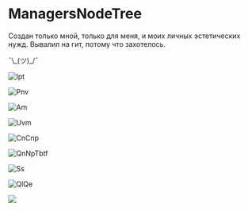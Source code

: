 # ManagersNodeTree

Создан только мной, только для меня, и моих личных эстетических нужд. Вывалил на гит, потому что захотелось.

¯\\\_(ツ)\_/¯

![Ipt](https://github.com/ugorek000/ManagersNodeTree/assets/120259754/27da0384-090a-49d8-bd24-b0ef14ce2213)

![Pnv](https://github.com/ugorek000/ManagersNodeTree/assets/120259754/7485ded7-3564-4acb-a6f4-1e34b0f712ab)

![Am](https://github.com/ugorek000/ManagersNodeTree/assets/120259754/711fa68a-893d-4992-8333-9bdc22f93238)

![Uvm](https://github.com/ugorek000/ManagersNodeTree/assets/120259754/6df2d7d9-1961-4dfc-8f7f-565407953bfb)

![CnCnp](https://github.com/ugorek000/ManagersNodeTree/assets/120259754/2dc7c836-909a-4b6d-89ac-5047f666d133)

![QnNpTbtf](https://github.com/ugorek000/ManagersNodeTree/assets/120259754/be7e8f3e-e20b-4cb7-89ae-cf59adc9221e)

![Ss](https://github.com/ugorek000/ManagersNodeTree/assets/120259754/74595db9-5bf2-4bff-b025-f7d08789b382)

![QlQe](https://github.com/ugorek000/ManagersNodeTree/assets/120259754/7a4f0fb2-17c7-4160-bf33-a3ad979b3677)

![](https://github.com/ugorek000/ManagersNodeTree/assets/120259754/abbb0757-46bb-4676-b6fb-28d42fd1681f)
